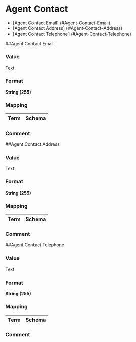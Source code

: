 
# Agent Contact

* [Agent Contact Email] (#Agent-Contact-Email)
* [Agent Contact Address] (#Agent-Contact-Address)
* [Agent Contact Telephone] (#Agent-Contact-Telephone)

##Agent Contact Email

### Value

Text

### Format
**String (255)**

### Mapping

Term | Schema
-------------|--------------

### Comment

##Agent Contact Address

### Value

Text

### Format
**String (255)**

### Mapping

Term | Schema
-------------|--------------

### Comment

##Agent Contact Telephone

### Value

Text

### Format
**String (255)**

### Mapping

Term | Schema
-------------|--------------

### Comment
